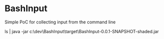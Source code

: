 # BashInput
Simple PoC for collecting input from the command line

ls | java -jar c:\dev\BashInput\target\BashInput-0.0.1-SNAPSHOT-shaded.jar

